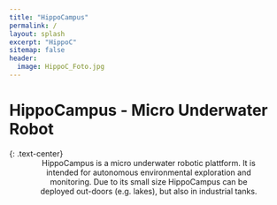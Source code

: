 ```yaml
---
title: "HippoCampus"
permalink: /
layout: splash
excerpt: "HippoC"
sitemap: false
header:
  image: HippoC_Foto.jpg
---
```

<h1>HippoCampus - Micro Underwater Robot</h1>
{: .text-center}

<div style="margin-left:10%; margin-right:10%; text-align: center">
HippoCampus is a micro underwater robotic plattform. It is intended for autonomous environmental exploration and monitoring. Due to its small size HippoCampus can be deployed out-doors (e.g. lakes), but also in industrial tanks. 
</div>


